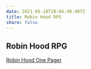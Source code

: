 ```yaml
---
date: 2021-05-18T20:04:40.407Z
title: Robin Hood RPG
share: false
---
```


## Robin Hood RPG

[Robin Hood One Pager](/docs/RobinHoodOnePager.pdf)
